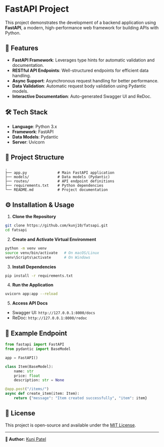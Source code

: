 # FastAPI Project

This project demonstrates the development of a backend application using **FastAPI**, a modern, high-performance web framework for building APIs with Python.

## 🚀 Features

* **FastAPI Framework**: Leverages type hints for automatic validation and documentation.
* **RESTful API Endpoints**: Well-structured endpoints for efficient data handling.
* **Async Support**: Asynchronous request handling for better performance.
* **Data Validation**: Automatic request body validation using Pydantic models.
* **Interactive Documentation**: Auto-generated Swagger UI and ReDoc.

## 🛠️ Tech Stack

* **Language**: Python 3.x
* **Framework**: FastAPI
* **Data Models**: Pydantic
* **Server**: Uvicorn

## 📂 Project Structure

```
.
├── app.py              # Main FastAPI application
├── models/             # Data models (Pydantic)
├── routes/             # API endpoint definitions
├── requirements.txt    # Python dependencies
└── README.md           # Project documentation
```

## ⚙️ Installation & Usage

1. **Clone the Repository**

```bash
git clone https://github.com/kunj10/fatsapi.git
cd fatsapi
```

2. **Create and Activate Virtual Environment**

```bash
python -m venv venv
source venv/bin/activate   # On macOS/Linux
venv\Scripts\activate      # On Windows
```

3. **Install Dependencies**

```bash
pip install -r requirements.txt
```

4. **Run the Application**

```bash
uvicorn app:app --reload
```

5. **Access API Docs**

* Swagger UI: `http://127.0.0.1:8000/docs`
* ReDoc: `http://127.0.0.1:8000/redoc`

## 📌 Example Endpoint

```python
from fastapi import FastAPI
from pydantic import BaseModel

app = FastAPI()

class Item(BaseModel):
    name: str
    price: float
    description: str = None

@app.post("/items/")
async def create_item(item: Item):
    return {"message": "Item created successfully", "item": item}
```

## 📜 License

This project is open-source and available under the [MIT License](LICENSE).

---

**👤 Author:** [Kunj Patel](https://www.linkedin.com/in/kunjpatel101/)
